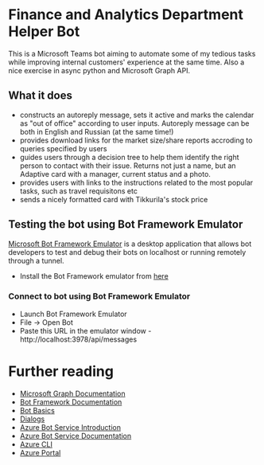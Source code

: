 # Finance and Analytics Department Helper Bot
This is a Microsoft Teams bot aiming to automate some of my tedious tasks while improving internal customers' experience at the same time.
Also a nice exercise in async python and Microsoft Graph API.

## What it does
- constructs an autoreply message, sets it active and marks the calendar as "out of office" according to user inputs. Autoreply message can be both in English and Russian (at the same time!)
- provides download links for the market size/share reports accroding to queries specified by users
- guides users through a decision tree to help them identify the right person to contact with their issue. Returns not just a name, but an Adaptive card with a manager, current status and a photo.
- provides users with links to the instructions related to the most popular tasks, such as travel requisitons etc
- sends a nicely formatted card with Tikkurila's stock price


## Testing the bot using Bot Framework Emulator
[Microsoft Bot Framework Emulator](https://github.com/microsoft/botframework-emulator) is a desktop application that allows bot developers to test and debug their bots on localhost or running remotely through a tunnel.

- Install the Bot Framework emulator from [here](https://github.com/Microsoft/BotFramework-Emulator/releases)

### Connect to bot using Bot Framework Emulator
- Launch Bot Framework Emulator
- File -> Open Bot
- Paste this URL in the emulator window - http://localhost:3978/api/messages

# Further reading

- [Microsoft Graph Documentation](https://docs.microsoft.com/en-us/graph/overview)
- [Bot Framework Documentation](https://docs.botframework.com)
- [Bot Basics](https://docs.microsoft.com/azure/bot-service/bot-builder-basics?view=azure-bot-service-4.0)
- [Dialogs](https://docs.microsoft.com/azure/bot-service/bot-builder-concept-dialog?view=azure-bot-service-4.0)
- [Azure Bot Service Introduction](https://docs.microsoft.com/azure/bot-service/bot-service-overview-introduction?view=azure-bot-service-4.0)
- [Azure Bot Service Documentation](https://docs.microsoft.com/azure/bot-service/?view=azure-bot-service-4.0)
- [Azure CLI](https://docs.microsoft.com/cli/azure/?view=azure-cli-latest)
- [Azure Portal](https://portal.azure.com)
